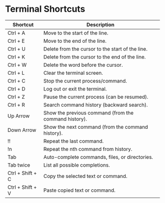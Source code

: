 # Terminal Shortcuts

| Shortcut         | Description                                           |
| ---------------- | ----------------------------------------------------- |
| Ctrl + A         | Move to the start of the line.                        |
| Ctrl + E         | Move to the end of the line.                          |
| Ctrl + U         | Delete from the cursor to the start of the line.      |
| Ctrl + K         | Delete from the cursor to the end of the line.        |
| Ctrl + W         | Delete the word before the cursor.                    |
| Ctrl + L         | Clear the terminal screen.                            |
| Ctrl + C         | Stop the current process/command.                     |
| Ctrl + D         | Log out or exit the terminal.                         |
| Ctrl + Z         | Pause the current process (can be resumed).           |
| Ctrl + R         | Search command history (backward search).             |
| Up Arrow         | Show the previous command (from the command history). |
| Down Arrow       | Show the next command (from the command history).     |
| !!               | Repeat the last command.                              |
| !n               | Repeat the nth command from history.                  |
| Tab              | Auto-complete commands, files, or directories.        |
| Tab twice        | List all possible completions.                        |
| Ctrl + Shift + C | Copy the selected text or command.                    |
| Ctrl + Shift + V | Paste copied text or command.                         |
